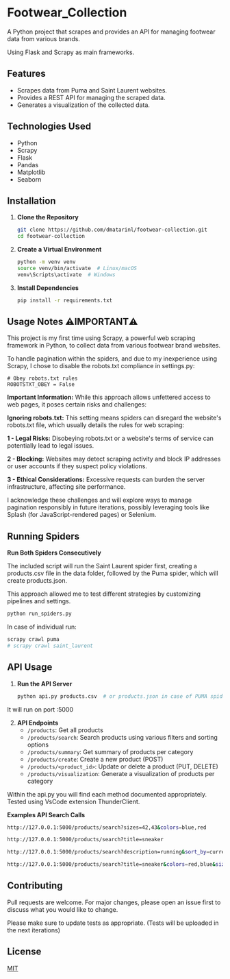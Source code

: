 # Footwear_Collection

A Python project that scrapes and provides an API for managing footwear data from various brands. 

Using Flask and Scrapy as main frameworks.

## Features

- Scrapes data from Puma and Saint Laurent websites.
- Provides a REST API for managing the scraped data.
- Generates a visualization of the collected data.

## Technologies Used

- Python
- Scrapy
- Flask
- Pandas
- Matplotlib
- Seaborn

## Installation

1. **Clone the Repository**
    ```bash
    git clone https://github.com/dmatarinl/footwear-collection.git
    cd footwear-collection
    ```

2. **Create a Virtual Environment**
    ```bash
    python -m venv venv
    source venv/bin/activate  # Linux/macOS
    venv\Scripts\activate  # Windows
    ```

3. **Install Dependencies**
    ```bash
    pip install -r requirements.txt
    ```
## Usage Notes ⚠️IMPORTANT⚠️

This project is my first time using Scrapy, a powerful web scraping framework in Python, to collect data from various footwear brand websites. 

To handle pagination within the spiders, and due to my inexperience using Scrapy, I chose to disable the robots.txt compliance in settings.py:
```
# Obey robots.txt rules
ROBOTSTXT_OBEY = False
```
**Important Information:** While this approach allows unfettered access to web pages, it poses certain risks and challenges:

**Ignoring robots.txt:** This setting means spiders can disregard the website's robots.txt file, which usually details the rules for web scraping:

**1 - Legal Risks:** Disobeying robots.txt or a website's terms of service can potentially lead to legal issues.

**2 - Blocking:** Websites may detect scraping activity and block IP addresses or user accounts if they suspect policy violations.

**3 - Ethical Considerations:** Excessive requests can burden the server infrastructure, affecting site performance.

I acknowledge these challenges and will explore ways to manage pagination responsibly in future iterations, possibly leveraging tools like Splash (for JavaScript-rendered pages) or Selenium.

## Running Spiders

**Run Both Spiders Consecutively**

The included script will run the Saint Laurent spider first, creating a products.csv file in the data folder, followed by the Puma spider, which will create products.json. 

This approach allowed me to test different strategies by customizing pipelines and settings.

```bash
python run_spiders.py
```
In case of individual run:

```bash
scrapy crawl puma
# scrapy crawl saint_laurent 
```

## API Usage

1. **Run the API Server**
    ```bash
    python api.py products.csv  # or products.json in case of PUMA spider
    ```
It will run on port :5000

2. **API Endpoints**
    - `/products`: Get all products
    - `/products/search`: Search products using various filters and sorting options
    - `/products/summary`: Get summary of products per category
    - `/products/create`: Create a new product (POST)
    - `/products/<product_id>`: Update or delete a product (PUT, DELETE)
    - `/products/visualization`: Generate a visualization of products per category

Within the api.py you will find each method documented appropriately. Tested using VsCode extension ThunderClient.

**Examples API Search Calls**

```bash
http://127.0.0.1:5000/products/search?sizes=42,43&colors=blue,red

http://127.0.0.1:5000/products/search?title=sneaker

http://127.0.0.1:5000/products/search?description=running&sort_by=current_price&sort_order=desc

http://127.0.0.1:5000/products/search?title=sneaker&colors=red,blue&sizes=42,43,45&sort_by=title&sort_order=asc
```

## Contributing

Pull requests are welcome. For major changes, please open an issue first
to discuss what you would like to change.

Please make sure to update tests as appropriate. 
(Tests will be uploaded in the next iterations)

## License

[MIT](https://choosealicense.com/licenses/mit/)
